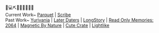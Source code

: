 🌷💻⛏📅👗🎶🏡🍵✨ \
Current Work~ [Parquet](https://github.com/mxashlynn/Parquet) | [Scribe](https://github.com/mxashlynn/Scribe) \
Past Work~ [Yurivania](https://github.com/mxashlynn/Yurivania) | [Later Daters](https://www.nintendo.com/games/detail/later-daters-switch/) | [LongStory](https://www.nintendo.com/games/detail/longstory-a-dating-game-for-the-real-world-switch/) | [Read Only Memories: 2064](https://www.playstation.com/en-us/games/read-only-memories-ps4/) | [Magnetic By Nature](https://store.steampowered.com/app/296510/Magnetic_By_Nature/) | [Cute Crate](https://caidence.itch.io/cutecrate) | [Lightlike](https://mxashlynn.itch.io/lightlike)
